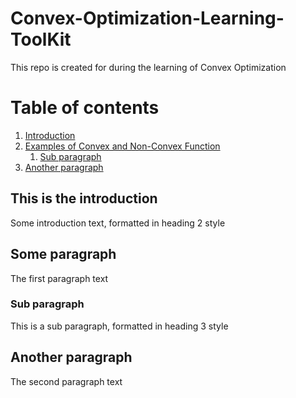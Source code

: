 # Convex-Optimization-Learning-ToolKit
This repo is created for during the learning of Convex Optimization

# Table of contents
1. [Introduction](#introduction)
2. [Examples of Convex and Non-Convex Function](#paragraph1)
    1. [Sub paragraph](#subparagraph1)
3. [Another paragraph](#paragraph2)

## This is the introduction <a name="introduction"></a>
Some introduction text, formatted in heading 2 style

## Some paragraph <a name="paragraph1"></a>
The first paragraph text

### Sub paragraph <a name="subparagraph1"></a>
This is a sub paragraph, formatted in heading 3 style

## Another paragraph <a name="paragraph2"></a>
The second paragraph text

